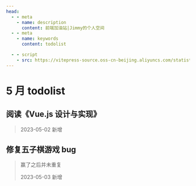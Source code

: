 ```yaml
---
head:
  - - meta
    - name: description
      content: 前端加油站|Jimmy的个人空间
  - - meta
    - name: keywords
      content: todolist

  - - script
    - src: https://vitepress-source.oss-cn-beijing.aliyuncs.com/statistics.js
---
```


# 5 月 todolist

## 阅读《Vue.js 设计与实现》

> 2023-05-02 新增

## 修复五子棋游戏 bug

> 赢了之后并未重复
>
> 2023-05-03 新增
